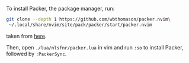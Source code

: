 To install Packer, the package manager, run:

```bash
git clone --depth 1 https://github.com/wbthomason/packer.nvim\
 ~/.local/share/nvim/site/pack/packer/start/packer.nvim
 ```

taken from [here](https://github.com/wbthomason/packer.nvim).

Then, open `./lua/nlsfnr/packer.lua` in vim and run `:so` to install Packer,
followed by `:PackerSync`.
